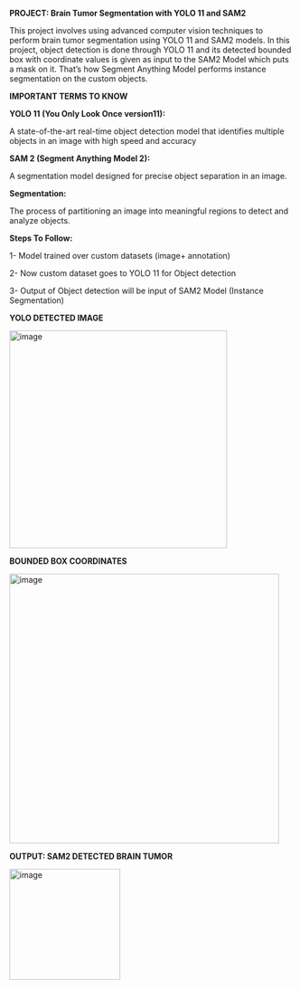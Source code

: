 **PROJECT: Brain Tumor Segmentation with YOLO 11 and SAM2**

This project involves using advanced computer vision techniques to perform brain tumor segmentation using YOLO 11 and SAM2 models. In this project, object detection is done through YOLO 11 and its detected bounded box with coordinate values is given as input to the SAM2 Model which puts a mask on it. That’s how Segment Anything Model performs instance segmentation on the custom objects.
 
**IMPORTANT TERMS TO KNOW**

**YOLO 11 (You Only Look Once version11):**  

A state-of-the-art real-time object detection model that identifies multiple objects in an image with high speed and accuracy

**SAM 2 (Segment Anything Model 2):**

A segmentation model designed for precise object separation in an image.

**Segmentation:**

The process of partitioning an image into meaningful regions to detect and analyze objects.

**Steps To Follow:**

1-     Model trained over custom datasets (image+ annotation)

2-     Now custom dataset goes to YOLO 11 for Object detection

3-     Output of Object detection will be input of SAM2 Model (Instance Segmentation)



**YOLO DETECTED IMAGE**

<img width="385" alt="image" src="https://github.com/user-attachments/assets/89adb60f-75d7-4ff2-98ff-cb0e0b5d5651" />

**BOUNDED BOX COORDINATES**

<img width="477" alt="image" src="https://github.com/user-attachments/assets/cccf4722-b5cd-425c-a55f-548cd7485714" />

**OUTPUT: SAM2 DETECTED BRAIN TUMOR**
 
<img width="196" alt="image" src="https://github.com/user-attachments/assets/d33ee7ec-1ccc-40d9-9a27-a7f2b4cfd105" />
